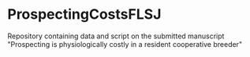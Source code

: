 # ProspectingCostsFLSJ
Repository containing data and script on the submitted manuscript "Prospecting is physiologically costly in a resident cooperative breeder"
